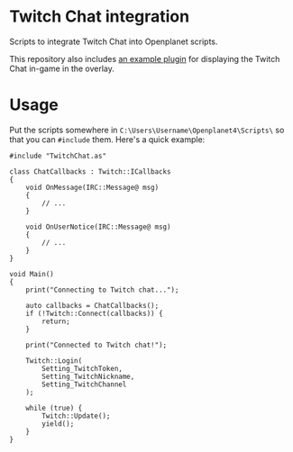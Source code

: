 # Twitch Chat integration
Scripts to integrate Twitch Chat into Openplanet scripts.

This repository also includes [an example plugin](https://openplanet.nl/files/23) for displaying the Twitch Chat in-game in the overlay.

# Usage
Put the scripts somewhere in `C:\Users\Username\Openplanet4\Scripts\` so that you can `#include` them. Here's a quick example:

```angelscript
#include "TwitchChat.as"

class ChatCallbacks : Twitch::ICallbacks
{
	void OnMessage(IRC::Message@ msg)
	{
		// ...
	}

	void OnUserNotice(IRC::Message@ msg)
	{
		// ...
	}
}

void Main()
{
	print("Connecting to Twitch chat...");

	auto callbacks = ChatCallbacks();
	if (!Twitch::Connect(callbacks)) {
		return;
	}

	print("Connected to Twitch chat!");

	Twitch::Login(
		Setting_TwitchToken,
		Setting_TwitchNickname,
		Setting_TwitchChannel
	);

	while (true) {
		Twitch::Update();
		yield();
	}
}
```

